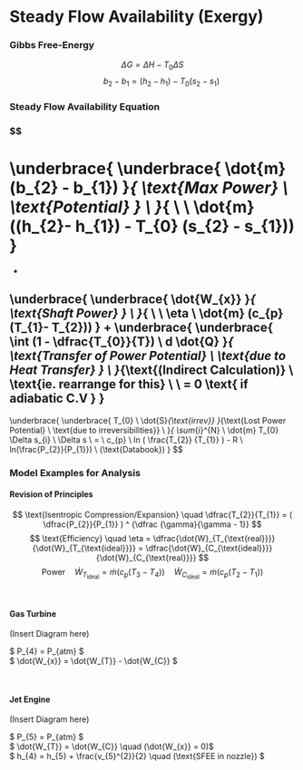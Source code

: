 # Steady Flow Availability (Exergy)

### Gibbs Free-Energy
$$ \Delta G = \Delta H - T_{0} \Delta S$$
$$ \qquad b_{2} - b_{1} = (h_{2}- h_{1}) - T_{0} (s_{2} - s_{1}) $$

### Steady Flow Availability Equation
### $$  
\underbrace{
\underbrace{ \dot{m} (b_{2} - b_{1}) }_{ \text{Max Power} \\
\text{Potential} } \\
}_{ \\ \\ \dot{m} ((h_{2}- h_{1}) - T_{0} (s_{2} - s_{1})) }
=
- 
\underbrace{
\underbrace{ \dot{W_{x}} }_{ \text{Shaft Power} } \\
}_{ \\ \\ \eta \\ \dot{m} (c_{p}(T_{1}- T_{2})) }
+ 
\underbrace{
\underbrace{ \int (1 - \dfrac{T_{0}}{T}) \ d \dot{Q} }_{ \text{Transfer of Power Potential} \\ \text{due to Heat Transfer} } \\
}_{\text{(Indirect Calculation)} \\ \text{ie. rearrange for this} \\ \\ = 0 \text{ if adiabatic C.V } }
-
\underbrace{
\underbrace{  T_{0} \ \dot{S}_{\text{irrev}} }_{\text{Lost Power Potential} \\ \text{due to irreversibilities}} \\
}_{ 
\sum_{i}^{N} \ \dot{m} T_{0} \Delta s_{i} 
\\ 
\Delta s \ = \ c_{p} \ ln ( \frac{T_{2}} {T_{1}} ) - R \ ln(\frac{P_{2}}{P_{1}}) \\ (\text{Databook})
}
$$

### Model Examples for Analysis

#### Revision of Principles
$$ \text{Isentropic Compression/Expansion} \quad \dfrac{T_{2}}{T_{1}} = ( \dfrac{P_{2}}{P_{1}} ) ^ {\dfrac {\gamma}{\gamma - 1}} $$ 
$$ \text{Efficiency} \quad \eta = \dfrac{\dot{W}_{T_{\text{real}}}}{\dot{W}_{T_{\text{ideal}}}} = \dfrac{\dot{W}_{C_{\text{ideal}}}}{\dot{W}_{C_{\text{real}}}} $$
$$ \text{Power} \quad \dot{W}_{T_{\text{ideal}}} = \dot{m} (c_{p}(T_{3}- T_{4})) \quad \dot{W}_{C_{\text{ideal}}} = \dot{m} (c_{p}(T_{2}- T_{1})) $$

</br>

#### Gas Turbine

(Insert Diagram here)

$ P_{4} = P_{atm} $ </br>
$ \dot{W_{x}} = \dot{W_{T}} - \dot{W_{C}} $

</br>

#### Jet Engine

(Insert Diagram here)

$ P_{5} = P_{atm} $ </br>
$ \dot{W_{T}} = \dot{W_{C}} \quad (\dot{W_{x}} = 0)$ </br>
$ h_{4} = h_{5} + \frac{v_{5}^{2}}{2} \quad (\text{SFEE in nozzle}) $ 





